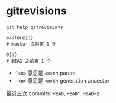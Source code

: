 # gitrevisions

```
git help gitrevisions
```

```
master@{1}
# master 之前第 1 个

@{1}
# HEAD 之前第 1 个
```

- `^<n>` 意思是 `<n>th` parent
- `~<n>` 意思是 `<n>th` generation ancestor

最近三次 commits: `HEAD`, `HEAD^`, `HEAD~2`
